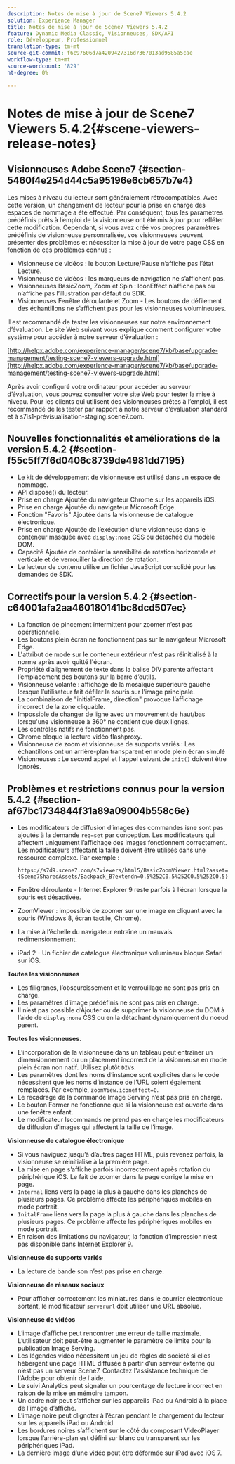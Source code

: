 ```yaml
---
description: Notes de mise à jour de Scene7 Viewers 5.4.2
solution: Experience Manager
title: Notes de mise à jour de Scene7 Viewers 5.4.2
feature: Dynamic Media Classic, Visionneuses, SDK/API
role: Développeur, Professionnel
translation-type: tm+mt
source-git-commit: f6c97606d7a4209427316d7367013ad9585a5cae
workflow-type: tm+mt
source-wordcount: '829'
ht-degree: 0%

---
```



# Notes de mise à jour de Scene7 Viewers 5.4.2{#scene-viewers-release-notes}

## Visionneuses Adobe Scene7 {#section-5460f4e254d44c5a95196e6cb657b7e4}

Les mises à niveau du lecteur sont généralement rétrocompatibles. Avec cette version, un changement de lecteur pour la prise en charge des espaces de nommage a été effectué. Par conséquent, tous les paramètres prédéfinis prêts à l’emploi de la visionneuse ont été mis à jour pour refléter cette modification. Cependant, si vous avez créé vos propres paramètres prédéfinis de visionneuse personnalisée, vos visionneuses peuvent présenter des problèmes et nécessiter la mise à jour de votre page CSS en fonction de ces problèmes connus :

* Visionneuse de vidéos : le bouton Lecture/Pause n’affiche pas l’état Lecture.
* Visionneuse de vidéos : les marqueurs de navigation ne s’affichent pas.
* Visionneuses BasicZoom, Zoom et Spin : IconEffect n’affiche pas ou n’affiche pas l’illustration par défaut du SDK.
* Visionneuses Fenêtre déroulante et Zoom - Les boutons de défilement des échantillons ne s’affichent pas pour les visionneuses volumineuses.

Il est recommandé de tester les visionneuses sur notre environnement d’évaluation. Le site Web suivant vous explique comment configurer votre système pour accéder à notre serveur d’évaluation :

[http://helpx.adobe.com/experience-manager/scene7/kb/base/upgrade-management/testing-scene7-viewers-upgrade.html](http://helpx.adobe.com/experience-manager/scene7/kb/base/upgrade-management/testing-scene7-viewers-upgrade.html)

Après avoir configuré votre ordinateur pour accéder au serveur d’évaluation, vous pouvez consulter votre site Web pour tester la mise à niveau. Pour les clients qui utilisent des visionneuses prêtes à l’emploi, il est recommandé de les tester par rapport à notre serveur d’évaluation standard et à s7is1-prévisualisation-staging.scene7.com.

## Nouvelles fonctionnalités et améliorations de la version 5.4.2 {#section-f55c5ff7f6d0406c8739de4981dd7195}

* Le kit de développement de visionneuse est utilisé dans un espace de nommage.
* API dispose() du lecteur.
* Prise en charge Ajoutée du navigateur Chrome sur les appareils iOS.
* Prise en charge Ajoutée du navigateur Microsoft Edge.
* Fonction &quot;Favoris&quot; Ajoutée dans la visionneuse de catalogue électronique.
* Prise en charge Ajoutée de l’exécution d’une visionneuse dans le conteneur masquée avec `display:none` CSS ou détachée du modèle DOM.
* Capacité Ajoutée de contrôler la sensibilité de rotation horizontale et verticale et de verrouiller la direction de rotation.
* Le lecteur de contenu utilise un fichier JavaScript consolidé pour les demandes de SDK.

## Correctifs pour la version 5.4.2 {#section-c64001afa2aa460180141bc8dcd507ec}

* La fonction de pincement intermittent pour zoomer n’est pas opérationnelle.
* Les boutons plein écran ne fonctionnent pas sur le navigateur Microsoft Edge.
* L&#39;attribut de mode sur le conteneur extérieur n&#39;est pas réinitialisé à la norme après avoir quitté l&#39;écran.
* Propriété d’alignement de texte dans la balise DIV parente affectant l’emplacement des boutons sur la barre d’outils.
* Visionneuse volante : affichage de la mosaïque supérieure gauche lorsque l’utilisateur fait défiler la souris sur l’image principale.
* La combinaison de &quot;initialFrame, direction&quot; provoque l’affichage incorrect de la zone cliquable.
* Impossible de changer de ligne avec un mouvement de haut/bas lorsqu&#39;une visionneuse à 360° ne contient que deux lignes.
* Les contrôles natifs ne fonctionnent pas.
* Chrome bloque la lecture vidéo flashproxy.
* Visionneuse de zoom et visionneuse de supports variés : Les échantillons ont un arrière-plan transparent en mode plein écran simulé
* Visionneuses : Le second appel et l&#39;appel suivant de `init()` doivent être ignorés.

## Problèmes et restrictions connus pour la version 5.4.2 {#section-af67bc1734844f31a89a09004b558c6e}

* Les modificateurs de diffusion d’images des commandes isne sont pas ajoutés à la demande `req=set` par conception. Les modificateurs qui affectent uniquement l’affichage des images fonctionnent correctement. Les modificateurs affectant la taille doivent être utilisés dans une ressource complexe. Par exemple :

   ```
   https://s7d9.scene7.com/s7viewers/html5/BasicZoomViewer.html?asset= {Scene7SharedAssets/Backpack_B?extendn=0.5%252C0.5%252C0.5%252C0.5}
   ```

* Fenêtre déroulante - Internet Explorer 9 reste parfois à l’écran lorsque la souris est désactivée.
* ZoomViewer : impossible de zoomer sur une image en cliquant avec la souris (Windows 8, écran tactile, Chrome).
* La mise à l’échelle du navigateur entraîne un mauvais redimensionnement.
* iPad 2 - Un fichier de catalogue électronique volumineux bloque Safari sur iOS.

**Toutes les visionneuses**

* Les filigranes, l’obscurcissement et le verrouillage ne sont pas pris en charge.
* Les paramètres d’image prédéfinis ne sont pas pris en charge.
* Il n’est pas possible d’Ajouter ou de supprimer la visionneuse du DOM à l’aide de `display:none` CSS ou en la détachant dynamiquement du noeud parent.

**Toutes les visionneuses.**

* L’incorporation de la visionneuse dans un tableau peut entraîner un dimensionnement ou un placement incorrect de la visionneuse en mode plein écran non natif. Utilisez plutôt `DIV`s.
* Les paramètres dont les noms d’instance sont explicites dans le code nécessitent que les noms d’instance de l’URL soient également remplacés. Par exemple, `zoomView.iconeffect=0`.
* Le recadrage de la commande Image Serving n’est pas pris en charge.
* Le bouton Fermer ne fonctionne que si la visionneuse est ouverte dans une fenêtre enfant.
* Le modificateur Iscommands ne prend pas en charge les modificateurs de diffusion d’images qui affectent la taille de l’image.

**Visionneuse de catalogue électronique**

* Si vous naviguez jusqu’à d’autres pages HTML, puis revenez parfois, la visionneuse se réinitialise à la première page.
* La mise en page s’affiche parfois incorrectement après rotation du périphérique iOS. Le fait de zoomer dans la page corrige la mise en page.
* `Internal` liens vers la page la plus à gauche dans les planches de plusieurs pages. Ce problème affecte les périphériques mobiles en mode portrait.
* `InitalFrame` liens vers la page la plus à gauche dans les planches de plusieurs pages. Ce problème affecte les périphériques mobiles en mode portrait.
* En raison des limitations du navigateur, la fonction d’impression n’est pas disponible dans Internet Explorer 9.

**Visionneuse de supports variés**

* La lecture de bande son n’est pas prise en charge.

**Visionneuse de réseaux sociaux**

* Pour afficher correctement les miniatures dans le courrier électronique sortant, le modificateur `serverurl` doit utiliser une URL absolue.

**Visionneuse de vidéos**

* L’image d’affiche peut rencontrer une erreur de taille maximale. L’utilisateur doit peut-être augmenter le paramètre de limite pour la publication Image Serving.
* Les légendes vidéo nécessitent un jeu de règles de société si elles hébergent une page HTML diffusée à partir d’un serveur externe qui n’est pas un serveur Scene7. Contactez l&#39;assistance technique de l&#39;Adobe pour obtenir de l&#39;aide.
* Le suivi Analytics peut signaler un pourcentage de lecture incorrect en raison de la mise en mémoire tampon.
* Un cadre noir peut s’afficher sur les appareils iPad ou Android à la place de l’image d’affiche.
* L’image noire peut clignoter à l’écran pendant le chargement du lecteur sur les appareils iPad ou Android.
* Les bordures noires s’affichent sur le côté du composant VideoPlayer lorsque l’arrière-plan est défini sur blanc ou transparent sur les périphériques iPad.
* La dernière image d’une vidéo peut être déformée sur iPad avec iOS 7.

